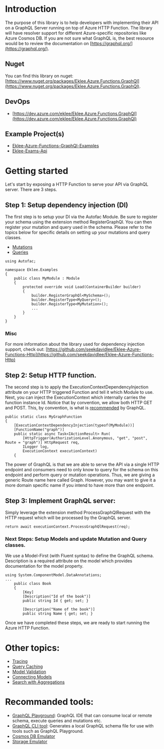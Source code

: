 # Introduction

The purpose of this library is to help developers with implementing their API on a GraphQL Server running on top of Azure HTTP Function. The library will have resolver support for different Azure-specific repositories like Azure Cosmos DB. If you are not sure what GraphQL is, the best resource would be to review the documentation on [https://graphql.org/](https://graphql.org/).

## Nuget

You can find this library on nuget: [https://www.nuget.org/packages/Eklee.Azure.Functions.GraphQl](https://www.nuget.org/packages/Eklee.Azure.Functions.GraphQl).

## DevOps

- [https://dev.azure.com/eklee/Eklee.Azure.Functions.GraphQl](https://dev.azure.com/eklee/Eklee.Azure.Functions.GraphQl)

## Example Project(s)

- [Eklee-Azure-Functions-GraphQl-Examples](https://github.com/seekdavidlee/Eklee-Azure-Functions-GraphQl-Examples)
- [Eklee-Exams-Api](https://github.com/seekdavidlee/Eklee-Exams-Api)

# Getting started

Let's start by exposing a HTTP Function to serve your API via GraphQL server. There are 3 steps.

## Step 1: Setup dependency injection (DI)

The first step is to setup your DI via the Autofac Module. Be sure to register your schema using the extension method RegisterGraphQl. You can then register your mutation and query used in the schema. Please refer to the topics below for specific details on setting up your mutations and query classes.

- [Mutations](Documentation/Mutations.md)
- [Queries](Documentation/Queries.md)

```
using Autofac;

namespace Eklee.Examples
{
    public class MyModule : Module
    {
        protected override void Load(ContainerBuilder builder)
        {
            builder.RegisterGraphQl<MySchema>();
            builder.RegisterType<MyQuery>();
            builder.RegisterType<MyMutation>();
            ...
        }
    }
}
```

### Misc

For more information about the library used for dependency injection support, check out: [https://github.com/seekdavidlee/Eklee-Azure-Functions-Http](https://github.com/seekdavidlee/Eklee-Azure-Functions-Http)

## Step 2: Setup HTTP function.

The second step is to apply the ExecutionContextDependencyInjection attribute on your HTTP triggered Function and tell it which Module to use. Next, you can inject the ExecutionContext which internally carries the function instance Id. Notice that by convention, we allow both HTTP GET and POST. This, by convention, is what is [recommended](https://graphql.org/learn/serving-over-http/) by GraphQL. 

```
public static class MyGraphFunction
{
    [ExecutionContextDependencyInjection(typeof(MyModule))]
    [FunctionName("graph")]
    public static async Task<IActionResult> Run(
        [HttpTrigger(AuthorizationLevel.Anonymous, "get", "post", Route = "graph")] HttpRequest req,
        ILogger log,
        ExecutionContext executionContext)
    {	
```

The power of GraphQL is that we are able to serve the API via a single HTTP endpoint and consumers need to only know to query for the schema on this endpoint and perform query or mutation operations. Thus, we are giving a generic Route name here called Graph. However, you may want to give it a more domain specific name if you intend to have more than one endpoint.


## Step 3: Implement GraphQL server:

Simply leverage the extension method ProcessGraphQlRequest with the HTTP request which will be processed by the GraphQL server.

```
return await executionContext.ProcessGraphQlRequest(req);
```

### Next Steps: Setup Models and update Mutation and Query classes.

We use a Model-First (with Fluent syntax) to define the GraphQL schema. Description is a required attribute on the model which provides documentation for the model property.

```
using System.ComponentModel.DataAnnotations;
...
    public class Book
    {
        [Key]
        [Description("Id of the book")]
        public string Id { get; set; }

        [Description("Name of the book")]
        public string Name { get; set; }
```

Once we have completed these steps, we are ready to start running the Azure HTTP Function.

# Other topics:

- [Tracing](Documentation/Tracing.md)
- [Query Caching](Documentation/Caching.md)
- [Model Validation](Documentation/Validations.md)
- [Connecting Models](Documentation/Connections.md)
- [Search with Aggregations](Documentation/Searches.md)

# Recommanded tools:

- [GraphQL Playground](https://github.com/prisma/graphql-playground/releases): GraphQL IDE that can consume local or remote schema, execute queries and mutations etc.
- [GraphQL CLI tool](https://github.com/graphql-cli/graphql-cli): Generates a local GraphQL schema file for use with tools such as GraphQL Playground.
- [Cosmos DB Emulator](https://docs.microsoft.com/en-us/azure/cosmos-db/local-emulator)
- [Storage Emulator](https://docs.microsoft.com/en-us/azure/storage/common/storage-use-emulator)